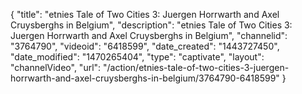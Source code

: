 {
    "title": "etnies Tale of Two Cities 3: Juergen Horrwarth and Axel Cruysberghs in Belgium",
    "description": "etnies Tale of Two Cities 3: Juergen Horrwarth and Axel Cruysberghs in Belgium",
    "channelid": "3764790",
    "videoid": "6418599",
    "date_created": "1443727450",
    "date_modified": "1470265404",
    "type": "captivate",
    "layout": "channelVideo",
    "url": "\/action\/etnies-tale-of-two-cities-3-juergen-horrwarth-and-axel-cruysberghs-in-belgium\/3764790-6418599"
}